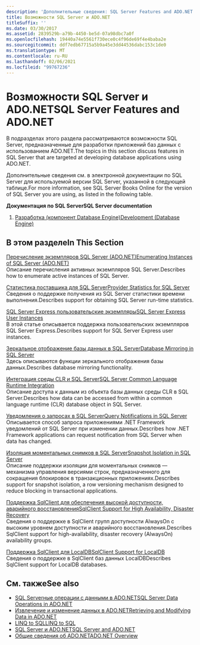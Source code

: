 ```yaml
---
description: 'Дополнительные сведения: SQL Server Features and ADO.NET'
title: Возможности SQL Server и ADO.NET
titleSuffix: ''
ms.date: 03/30/2017
ms.assetid: 2839529b-a79b-4450-be5d-07a98dbc7a0f
ms.openlocfilehash: 19440a74e5561f730ece0c4f96de69f4e4baba2e
ms.sourcegitcommit: ddf7edb67715a5b9a45e3dd44536dabc153c1de0
ms.translationtype: MT
ms.contentlocale: ru-RU
ms.lasthandoff: 02/06/2021
ms.locfileid: "99767236"
---
```

# <a name="sql-server-features-and-adonet"></a><span data-ttu-id="05ab0-103">Возможности SQL Server и ADO.NET</span><span class="sxs-lookup"><span data-stu-id="05ab0-103">SQL Server Features and ADO.NET</span></span>

<span data-ttu-id="05ab0-104">В подразделах этого раздела рассматриваются возможности SQL Server, предназначенные для разработки приложений баз данных с использованием ADO.NET.</span><span class="sxs-lookup"><span data-stu-id="05ab0-104">The topics in this section discuss features in SQL Server that are targeted at developing database applications using ADO.NET.</span></span>  
  
 <span data-ttu-id="05ab0-105">Дополнительные сведения см. в электронной документации по SQL Server для используемой версии SQL Server, указанной в следующей таблице.</span><span class="sxs-lookup"><span data-stu-id="05ab0-105">For more information, see SQL Server Books Online for the version of SQL Server you are using, as listed in the following table.</span></span>  
  
 <span data-ttu-id="05ab0-106">**Документация по SQL Server**</span><span class="sxs-lookup"><span data-stu-id="05ab0-106">**SQL Server documentation**</span></span>  
  
1. <span data-ttu-id="05ab0-107">[Разработка (компонент Database Engine)](/previous-versions/sql/sql-server-2008/bb500155(v=sql.100))</span><span class="sxs-lookup"><span data-stu-id="05ab0-107">[Development (Database Engine)](/previous-versions/sql/sql-server-2008/bb500155(v=sql.100))</span></span>  
  
## <a name="in-this-section"></a><span data-ttu-id="05ab0-108">В этом разделе</span><span class="sxs-lookup"><span data-stu-id="05ab0-108">In This Section</span></span>  

 [<span data-ttu-id="05ab0-109">Перечисление экземпляров SQL Server (ADO.NET)</span><span class="sxs-lookup"><span data-stu-id="05ab0-109">Enumerating Instances of SQL Server (ADO.NET)</span></span>](enumerating-instances-of-sql-server.md)  
 <span data-ttu-id="05ab0-110">Описание перечисления активных экземпляров SQL Server.</span><span class="sxs-lookup"><span data-stu-id="05ab0-110">Describes how to enumerate active instances of SQL Server.</span></span>  
  
 [<span data-ttu-id="05ab0-111">Статистика поставщика для SQL Server</span><span class="sxs-lookup"><span data-stu-id="05ab0-111">Provider Statistics for SQL Server</span></span>](provider-statistics-for-sql-server.md)  
 <span data-ttu-id="05ab0-112">Сведения о поддержке получения из SQL Server статистики времени выполнения.</span><span class="sxs-lookup"><span data-stu-id="05ab0-112">Describes support for obtaining SQL Server run-time statistics.</span></span>  
  
 [<span data-ttu-id="05ab0-113">SQL Server Express пользовательские экземпляры</span><span class="sxs-lookup"><span data-stu-id="05ab0-113">SQL Server Express User Instances</span></span>](sql-server-express-user-instances.md)  
 <span data-ttu-id="05ab0-114">В этой статье описывается поддержка пользовательских экземпляров SQL Server Express.</span><span class="sxs-lookup"><span data-stu-id="05ab0-114">Describes support for SQL Server Express user instances.</span></span>  
  
 [<span data-ttu-id="05ab0-115">Зеркальное отображение базы данных в SQL Server</span><span class="sxs-lookup"><span data-stu-id="05ab0-115">Database Mirroring in SQL Server</span></span>](database-mirroring-in-sql-server.md)  
 <span data-ttu-id="05ab0-116">Здесь описываются функции зеркального отображения базы данных.</span><span class="sxs-lookup"><span data-stu-id="05ab0-116">Describes database mirroring functionality.</span></span>  
  
 [<span data-ttu-id="05ab0-117">Интеграция среды CLR и SQL Server</span><span class="sxs-lookup"><span data-stu-id="05ab0-117">SQL Server Common Language Runtime Integration</span></span>](sql-server-common-language-runtime-integration.md)  
 <span data-ttu-id="05ab0-118">Описание доступа к данным из объекта базы данных среды CLR в SQL Server.</span><span class="sxs-lookup"><span data-stu-id="05ab0-118">Describes how data can be accessed from within a common language runtime (CLR) database object in SQL Server.</span></span>  
  
 [<span data-ttu-id="05ab0-119">Уведомления о запросах в SQL Server</span><span class="sxs-lookup"><span data-stu-id="05ab0-119">Query Notifications in SQL Server</span></span>](query-notifications-in-sql-server.md)  
 <span data-ttu-id="05ab0-120">Описывается способ запроса приложениями .NET Framework уведомлений от SQL Server при изменении данных.</span><span class="sxs-lookup"><span data-stu-id="05ab0-120">Describes how .NET Framework applications can request notification from SQL Server when data has changed.</span></span>  
  
 [<span data-ttu-id="05ab0-121">Изоляция моментальных снимков в SQL Server</span><span class="sxs-lookup"><span data-stu-id="05ab0-121">Snapshot Isolation in SQL Server</span></span>](snapshot-isolation-in-sql-server.md)  
 <span data-ttu-id="05ab0-122">Описание поддержки изоляции для моментальных снимков — механизма управления версиями строк, предназначенного для сокращения блокировок в транзакционных приложениях.</span><span class="sxs-lookup"><span data-stu-id="05ab0-122">Describes support for snapshot isolation, a row versioning mechanism designed to reduce blocking in transactional applications.</span></span>  
  
 [<span data-ttu-id="05ab0-123">Поддержка SqlClient для обеспечения высокой доступности, аварийного восстановления</span><span class="sxs-lookup"><span data-stu-id="05ab0-123">SqlClient Support for High Availability, Disaster Recovery</span></span>](sqlclient-support-for-high-availability-disaster-recovery.md)  
 <span data-ttu-id="05ab0-124">Сведения о поддержке в SqlClient групп доступности AlwaysOn с высоким уровнем доступности и аварийного восстановления.</span><span class="sxs-lookup"><span data-stu-id="05ab0-124">Describes SqlClient support for high-availability, disaster recovery (AlwaysOn) availability groups.</span></span>  
  
 [<span data-ttu-id="05ab0-125">Поддержка SqlClient для LocalDB</span><span class="sxs-lookup"><span data-stu-id="05ab0-125">SqlClient Support for LocalDB</span></span>](sqlclient-support-for-localdb.md)  
 <span data-ttu-id="05ab0-126">Сведения о поддержке в SqlClient баз данных LocalDB</span><span class="sxs-lookup"><span data-stu-id="05ab0-126">Describes SqlClient support for LocalDB databases.</span></span>  
  
## <a name="see-also"></a><span data-ttu-id="05ab0-127">См. также</span><span class="sxs-lookup"><span data-stu-id="05ab0-127">See also</span></span>

- [<span data-ttu-id="05ab0-128">SQL Serverные операции с данными в ADO.NET</span><span class="sxs-lookup"><span data-stu-id="05ab0-128">SQL Server Data Operations in ADO.NET</span></span>](sql-server-data-operations.md)
- [<span data-ttu-id="05ab0-129">Извлечение и изменение данных в ADO.NET</span><span class="sxs-lookup"><span data-stu-id="05ab0-129">Retrieving and Modifying Data in ADO.NET</span></span>](../retrieving-and-modifying-data.md)
- [<span data-ttu-id="05ab0-130">LINQ to SQL</span><span class="sxs-lookup"><span data-stu-id="05ab0-130">LINQ to SQL</span></span>](./linq/index.md)
- [<span data-ttu-id="05ab0-131">SQL Server и ADO.NET</span><span class="sxs-lookup"><span data-stu-id="05ab0-131">SQL Server and ADO.NET</span></span>](index.md)
- [<span data-ttu-id="05ab0-132">Общие сведения об ADO.NET</span><span class="sxs-lookup"><span data-stu-id="05ab0-132">ADO.NET Overview</span></span>](../ado-net-overview.md)
